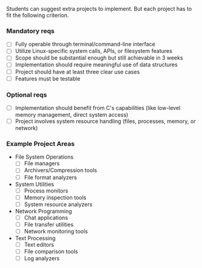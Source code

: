 Students can suggest extra projects to implement. But each project has to fit the following criterion.

### Mandatory reqs
- [ ] Fully operable through terminal/command-line interface
- [ ] Utilize Linux-specific system calls, APIs, or filesystem features
- [ ] Scope should be substantial enough but still achievable in 3 weeks
- [ ] Implementation should require meaningful use of data structures
- [ ] Project should have at least three clear use cases
- [ ] Features must be testable

### Optional reqs
- [ ] Implementation should benefit from C's capabilities (like low-level memory management, direct system access)
- [ ] Project involves system resource handling (files, processes, memory, or network)

### Example Project Areas
- File System Operations
	- [ ] File managers
	- [ ] Archivers/Compression tools
	- [ ] File format analyzers
- System Utilities
	- [ ] Process monitors
	- [ ] Memory inspection tools
	- [ ] System resource analyzers
- Network Programming
	- [ ] Chat applications
	- [ ] File transfer utilities
	- [ ] Network monitoring tools
- Text Processing
	- [ ] Text editors
	- [ ] File comparison tools
	- [ ] Log analyzers